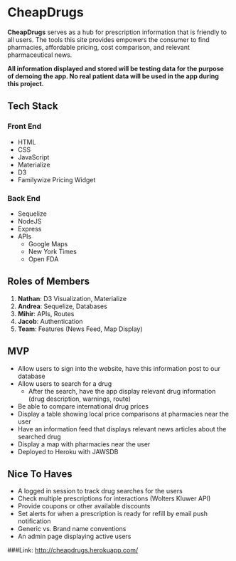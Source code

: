 # CheapDrugs

**CheapDrugs** serves as a hub for prescription information that is friendly to all users. The tools this site provides empowers the consumer to find pharmacies, affordable pricing, cost comparison, and relevant pharmaceutical news.

**All information displayed and stored will be testing data for the purpose of demoing the app. No real patient data will be used in the app during this project.**

## Tech Stack
### Front End
* HTML
* CSS
* JavaScript
* Materialize
* D3
* Familywize Pricing Widget

### Back End
* Sequelize
* NodeJS
* Express
* APIs 
  * Google Maps 
  * New York Times 
  * Open FDA

## Roles of Members
1. **Nathan**: D3 Visualization, Materialize
2. **Andrea**: Sequelize, Databases  
3. **Mihir**: APIs, Routes
4. **Jacob**: Authentication
5. **Team**: Features (News Feed, Map Display)

## MVP
* Allow users to sign into the website, have this information post to our database
* Allow users to search for a drug 
	* After the search, have the app display relevant drug information (drug description, warnings, route) 
* Be able to compare international drug prices 
* Display a table showing local price comparisons at pharmacies near the user 
* Have an information feed that displays relevant news articles about the searched drug 
* Display a map with pharmacies near the user 
* Deployed to Heroku with JAWSDB
  
## Nice To Haves
* A logged in session to track drug searches for the users
* Check multiple prescriptions for interactions (Wolters Kluwer API)
* Provide coupons or other available discounts
* Set alerts for when a prescription is ready for refill by email push notification 
* Generic vs. Brand name conventions
* An admin page displaying active users

###Link: http://cheapdrugs.herokuapp.com/

